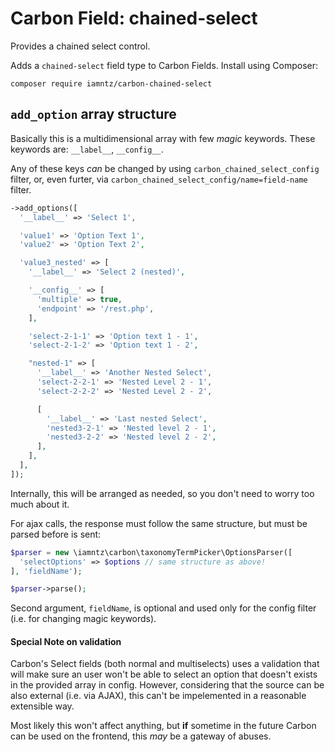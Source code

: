 # Carbon Field: chained-select

Provides a chained select control.

Adds a `chained-select` field type to Carbon Fields. Install using Composer:

```cli
composer require iamntz/carbon-chained-select
```

## `add_option` array structure

Basically this is a multidimensional array with few _magic_ keywords. These keywords are: `__label__`, `__config__`.

Any of these keys *can* be changed by using `carbon_chained_select_config` filter, or, even furter, via `carbon_chained_select_config/name=field-name` filter.

```php
->add_options([
  '__label__' => 'Select 1',

  'value1' => 'Option Text 1',
  'value2' => 'Option Text 2',

  'value3_nested' => [
    '__label__' => 'Select 2 (nested)',

    '__config__' => [
      'multiple' => true,
      'endpoint' => '/rest.php',
    ],

    'select-2-1-1' => 'Option text 1 - 1',
    'select-2-1-2' => 'Option text 1 - 2',

    "nested-1" => [
      '__label__' => 'Another Nested Select',
      'select-2-2-1' => 'Nested Level 2 - 1',
      'select-2-2-2' => 'Nested Level 2 - 2',

      [
        '__label__' => 'Last nested Select',
        'nested3-2-1' => 'Nested level 2 - 1',
        'nested3-2-2' => 'Nested level 2 - 2',
      ],
    ],
  ],
]);
```
Internally, this will be arranged as needed, so you don't need to worry too much about it.

For ajax calls, the response must follow the same structure, but must be parsed before is sent:

```php
$parser = new \iamntz\carbon\taxonomyTermPicker\OptionsParser([
  'selectOptions' => $options // same structure as above!
], 'fieldName');

$parser->parse();
```

Second argument, `fieldName`, is optional and used only for the config filter (i.e. for changing magic keywords).

#### Special Note on validation
Carbon's Select fields (both normal and multiselects) uses a validation that will make sure an user won't be able to select an option that doesn't exists in the provided array in config. However, considering that the source can be also external (i.e. via AJAX), this can't be impelemented in a reasonable extensible way.

Most likely this won't affect anything, but **if** sometime in the future Carbon can be used on the frontend, this _may_ be a gateway of abuses.